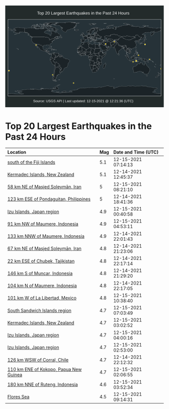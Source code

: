 ![Map](./map.png)

# Top 20 Largest Earthquakes in the Past 24 Hours

| Location | Mag | Date and Time (UTC) |
|:---|:---|:---|
| [south of the Fiji Islands](https://earthquake.usgs.gov/earthquakes/eventpage/us6000gcch) | 5.1 | 12-15-2021 07:14:13 |
| [Kermadec Islands, New Zealand](https://earthquake.usgs.gov/earthquakes/eventpage/us6000gc5d) | 5.1 | 12-14-2021 12:45:37 |
| [58 km NE of Masjed Soleymān, Iran](https://earthquake.usgs.gov/earthquakes/eventpage/us6000gccv) | 5 | 12-15-2021 08:21:10 |
| [123 km ESE of Pondaguitan, Philippines](https://earthquake.usgs.gov/earthquakes/eventpage/us6000gc8k) | 5 | 12-14-2021 18:41:36 |
| [Izu Islands, Japan region](https://earthquake.usgs.gov/earthquakes/eventpage/us6000gcb7) | 4.9 | 12-15-2021 00:40:58 |
| [91 km NW of Maumere, Indonesia](https://earthquake.usgs.gov/earthquakes/eventpage/us6000gcbz) | 4.9 | 12-15-2021 04:53:11 |
| [133 km NNW of Maumere, Indonesia](https://earthquake.usgs.gov/earthquakes/eventpage/us6000gc9r) | 4.9 | 12-14-2021 22:01:43 |
| [67 km NE of Masjed Soleymān, Iran](https://earthquake.usgs.gov/earthquakes/eventpage/us6000gc9g) | 4.8 | 12-14-2021 21:23:06 |
| [22 km ESE of Chubek, Tajikistan](https://earthquake.usgs.gov/earthquakes/eventpage/us6000gc9v) | 4.8 | 12-14-2021 22:17:14 |
| [146 km S of Muncar, Indonesia](https://earthquake.usgs.gov/earthquakes/eventpage/us6000gc9i) | 4.8 | 12-14-2021 21:29:20 |
| [104 km N of Maumere, Indonesia](https://earthquake.usgs.gov/earthquakes/eventpage/us6000gc9w) | 4.8 | 12-14-2021 22:17:05 |
| [101 km W of La Libertad, Mexico](https://earthquake.usgs.gov/earthquakes/eventpage/us6000gcdj) | 4.8 | 12-15-2021 10:38:40 |
| [South Sandwich Islands region](https://earthquake.usgs.gov/earthquakes/eventpage/us6000gccl) | 4.7 | 12-15-2021 07:03:49 |
| [Kermadec Islands, New Zealand](https://earthquake.usgs.gov/earthquakes/eventpage/us6000gcbp) | 4.7 | 12-15-2021 03:02:52 |
| [Izu Islands, Japan region](https://earthquake.usgs.gov/earthquakes/eventpage/us6000gcbs) | 4.7 | 12-15-2021 04:00:16 |
| [Izu Islands, Japan region](https://earthquake.usgs.gov/earthquakes/eventpage/us6000gcbk) | 4.7 | 12-15-2021 02:53:00 |
| [126 km WSW of Corral, Chile](https://earthquake.usgs.gov/earthquakes/eventpage/us6000gc9t) | 4.7 | 12-14-2021 22:12:32 |
| [110 km ENE of Kokopo, Papua New Guinea](https://earthquake.usgs.gov/earthquakes/eventpage/us6000gcbd) | 4.7 | 12-15-2021 02:06:55 |
| [180 km NNE of Ruteng, Indonesia](https://earthquake.usgs.gov/earthquakes/eventpage/us6000gcbr) | 4.6 | 12-15-2021 03:52:34 |
| [Flores Sea](https://earthquake.usgs.gov/earthquakes/eventpage/us6000gcd2) | 4.5 | 12-15-2021 09:14:31 |
